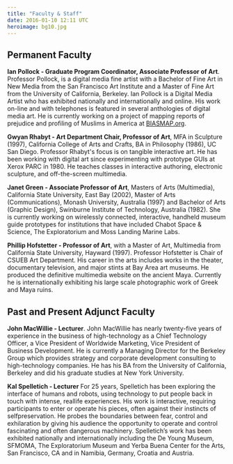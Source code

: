 ```yaml
---
title: "Faculty & Staff"
date: 2016-01-10 12:11 UTC
heroimage: bg10.jpg
---
```

## Permanent Faculty

**Ian Pollock - Graduate Program Coordinator, Associate Professor of Art**. Professor Pollock, is a digital media fine artist with a Bachelor of Fine Art in New Media from the San Francisco Art Institute and a Master of Fine Art from the University of California, Berkeley. Ian Pollock is a Digital Media Artist who has exhibited nationally and internationally and online. His work on-line and with telephones is featured in several anthologies of digital media art. He is currently working on a project of mapping reports of prejudice and profiling of Muslims in America at [BIASMAP.org](http://biasmap.org/).

**Gwyan Rhabyt - Art Department Chair, Professor of Art**, MFA in Sculpture (1997), California College of Arts and Crafts, BA in Philosophy (1986), UC San Diego. Professor Rhabyt's focus is on tangible interactive art. He has been working with digital art since experimenting with prototype GUIs at Xerox PARC in 1980. He teaches classes in interactive authoring, electronic sculpture, and off-the-screen multimedia.

**Janet Green - Associate Professor of Art**, Masters of Arts (Multimedia), California State University, East Bay (2002), Master of Arts (Communications), Monash University, Australia (1997) and Bachelor of Arts (Graphic Design), Swinburne Institute of Technology, Australia (1982). She is currently working on wirelessly connected, interactive, handheld museum guide prototypes for institutions that have included Chabot Space & Science, The Exploratorium and Moss Landing Marine Labs.

**Phillip Hofstetter - Professor of Art**, with a Master of Art, Multimedia from California State University, Hayward (1997). Professor Hofstetter is Chair of CSUEB Art Department. His career in the arts includes works in the theater, documentary television, and major stints at Bay Area art museums. He produced the definitive multimedia website on the ancient Maya. Currently he is internationally exhibiting his large scale photographic work of Greek and Maya ruins.

## Past and Present Adjunct Faculty

**John MacWillie - Lecturer**. John MacWillie has nearly twenty-five years of experience in the business of high-technology as a Chief Technology Officer, a Vice President of Worldwide Marketing, Vice President of Business Development. He is currently a Managing Director for the Berkeley Group which provides strategy and corporate development consulting to high-technology companies. He has his BA from the University of California, Berkeley and did his graduate studies at New York University.

**Kal Spelletich - Lecturer** For 25 years, Spelletich has been exploring the interface of humans and robots, using technology to put people back in touch with intense, real­life experiences. His work is interactive, requiring participants to enter or operate his pieces, often against their instincts of self­preservation. He probes the boundaries between fear, control and exhilaration by giving his audience the opportunity to operate and control fascinating and often dangerous machinery. Spelletich’s work has been exhibited nationally  and internationally including the De Young Museum, SFMOMA, The Exploratorium Museum and Yerba Buena Center for the Arts, San Francisco, CA and in Namibia, Germany, Croatia and Austria.
